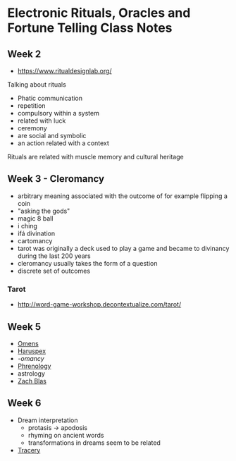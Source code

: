 # Electronic Rituals, Oracles and Fortune Telling Class Notes

## Week 2
* https://www.ritualdesignlab.org/

Talking about rituals
* Phatic communication
* repetition
* compulsory within a system
* related with luck
* ceremony
* are social and symbolic
* an action related with a context

Rituals are related with muscle memory and cultural heritage

## Week 3 - Cleromancy
* arbitrary meaning associated with the outcome of for example flipping a coin
* "asking the gods"
* magic 8 ball
* i ching
* ifá divination
* cartomancy
* tarot was originally a deck used to play a game and became to divinancy during the last 200 years
* cleromancy usually takes the form of a question
* discrete set of outcomes

### Tarot
* http://word-game-workshop.decontextualize.com/tarot/

## Week 5
* [Omens](https://en.wikipedia.org/wiki/Omen)
* [Haruspex](https://en.wikipedia.org/wiki/Haruspex)
* *-omancy*
* [Phrenology](https://en.wikipedia.org/wiki/Phrenology)
* astrology
* [Zach Blas](http://www.zachblas.info/)

## Week 6
* Dream interpretation
  * protasis -> apodosis
  * rhyming on ancient words
  * transformations in dreams seem to be related
* [Tracery](http://tracery.io/)
